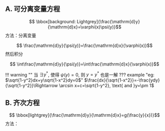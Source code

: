 ## A. 可分离变量方程
$$
\bbox[background: Lightgrey]{\frac{\mathrm{d}y}{\mathrm{d}x}=\varphi(x)\psi(y)}$$
方法：分离变量

$$
\frac{\mathrm{d}y}{\psi(y)}=\frac{\mathrm{d}x}{\varphi(x)}$$
然后积分  

$$
\int\frac{\mathrm{d}y}{\psi(y)}=\int\frac{\mathrm{d}x}{\varphi(x)}$$

!!! warning ""
    当 $\exists y^*$, 使得 $\psi(y)=0$, 则 $y=y^*$ 也是一解
??? example "eg: $\sqrt{1-y^2}dx+y\sqrt{1-x^2}dy=0$"
    $\frac{dx}{\sqrt{1-x^2}}=-\frac{ydy}{\sqrt{1-y^2}}\Rightarrow \arcsin x+c=\sqrt{1-y^2}, \text{ and }y=\pm 1$
## B. 齐次方程
$$
\bbox[lightgrey]{\frac{\mathrm{d}y}{\mathrm{d}x}=g(\frac{y}{x})}$$
方法：

    
